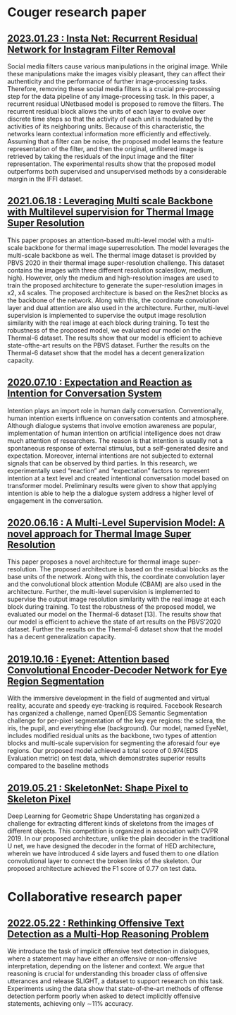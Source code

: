# Couger research paper

## [2023.01.23 : Insta Net: Recurrent Residual Network for Instagram Filter Removal](https://couger.co.jp/paper/InstaNetRecurrentResidualNetworkforInstagramFilterRemoval.pdf)
Social media filters cause various manipulations in the original image. While these manipulations make the images visibly pleasant, they can affect their authenticity and the performance of further image-processing tasks. Therefore, removing these social media filters is a crucial pre-processing step for the data pipeline of any image-processing task. In this paper, a recurrent residual UNetbased model is proposed to remove the filters. The recurrent residual block allows the units of each layer to evolve over discrete time steps so that the activity of each unit is modulated by the activities of its neighboring units. Because of this characteristic, the networks learn contextual information more efficiently and effectively. Assuming that a filter can be noise, the proposed model learns the feature representation of the filter, and then the original, unfiltered image is retrieved by taking the residuals of the input image and the filter representation. The experimental results show that the proposed model outperforms both supervised and unsupervised methods by a considerable margin in the IFFI dataset.

## [2021.06.18 : Leveraging Multi scale Backbone with Multilevel supervision for Thermal Image Super Resolution](https://couger.co.jp/paper/couger_CVPRW_2021_paper.pdf)
This paper proposes an attention-based multi-level model with a multi-scale backbone for thermal image superresolution. The model leverages the multi-scale backbone as well. The thermal image dataset is provided by PBVS 2020 in their thermal image super-resolution challenge. This dataset contains the images with three different resolution scales(low, medium, high). However, only the medium and high-resolution images are used to train the proposed architecture to generate the super-resolution images in x2, x4 scales. The proposed architecture is based on the Res2net blocks as the backbone of the network. Along with this, the coordinate convolution layer and dual attention are also used in the architecture. Further, multi-level supervision is implemented to supervise the output image resolution similarity with the real image at each block during training. To test the robustness of the proposed model, we evaluated our model on the Thermal-6 dataset. The results show that our model is efficient to achieve state-ofthe-art results on the PBVS dataset. Further the results on the Thermal-6 dataset show that the model has a decent generalization capacity.

## [2020.07.10 : Expectation and Reaction as Intention for Conversation System](https://link.springer.com/chapter/10.1007/978-3-030-49062-1_19#:~:text=Expectation%20represents%20opponent's%20expected%20responses,model%20based%20on%20transformer%20model)
Intention plays an import role in human daily conversation. Conventionally, human intention exerts influence on conversation contents and atmosphere. Although dialogue systems that involve emotion awareness are popular, implementation of human intention on artificial intelligence does not draw much attention of researchers. The reason is that intention is usually not a spontaneous response of external stimulus, but a self-generated desire and expectation. Moreover, internal intentions are not subjected to external signals that can be observed by third parties. In this research, we experimentally used “reaction” and “expectation” factors to represent intention at a text level and created intentional conversation model based on transformer model. Preliminary results were given to show that applying intention is able to help the a dialogue system address a higher level of engagement in the conversation.

## [2020.06.16 : A Multi-Level Supervision Model: A novel approach for Thermal Image Super Resolution](https://couger.co.jp/paper/cvpr2020.pdf)
This paper proposes a novel architecture for thermal image super-resolution. The proposed architecture is based on the residual blocks as the base units of the network. Along with this, the coordinate convolution layer and the convolutional block attention Module (CBAM) are also used in the architecture. Further, the multi-level supervision is implemented to supervise the output image resolution similarity with the real image at each block during training. To test the robustness of the proposed model, we evaluated our model on the Thermal-6 dataset [13]. The results show that our model is efficient to achieve the state of art results on the PBVS’2020 dataset. Further the results on the Thermal-6 dataset show that the model has a decent generalization capacity.


## [2019.10.16 : Eyenet: Attention based Convolutional Encoder-Decoder Network for Eye Region Segmentation ](https://couger.co.jp/paper/facebook_ai.pdf)
With the immersive development in the field of augmented and virtual reality, accurate and speedy eye-tracking is required. Facebook Research has organized a challenge, named OpenEDS Semantic Segmentation challenge for per-pixel segmentation of the key eye regions: the sclera, the iris, the pupil, and everything else (background). Our model, named EyeNet, includes modified residual units as the backbone, two types of attention blocks and multi-scale supervision for segmenting the aforesaid four eye regions. Our proposed model achieved a total score of 0.974(EDS Evaluation metric) on test data, which demonstrates superior results compared to the baseline methods


## [2019.05.21 : SkeletonNet: Shape Pixel to Skeleton Pixel ](https://couger.co.jp/paper/cvpr2019.pdf)
Deep Learning for Geometric Shape Understating has organized a challenge for extracting different kinds of skeletons from the images of different objects. This competition is organized in association with CVPR 2019. In our proposed architecture, unlike the plain decoder in the traditional U net, we have designed the decoder in the format of HED architecture, wherein we have introduced 4 side layers and fused them to one dilation convolutional layer to connect the broken links of the skeleton. Our proposed architecture achieved the F1 score of 0.77 on test data. 


# Collaborative research paper

## [2022.05.22 : Rethinking Offensive Text Detection as a Multi-Hop Reasoning Problem ](https://couger.co.jp/paper/2022.findings-acl.307.pdf)
We introduce the task of implicit offensive text detection in dialogues, where a statement may have either an offensive or non-offensive interpretation, depending on the listener and context. We argue that reasoning is crucial for understanding this broader class of offensive utterances and release SLIGHT, a dataset to support research on this task. Experiments using the data show that state-of-the-art methods of offense detection perform poorly when asked to detect implicitly offensive statements, achieving only ∼11% accuracy. 
